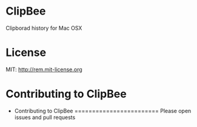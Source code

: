 ClipBee
=======
Clipborad history for Mac OSX

License
=======
MIT: http://rem.mit-license.org

Contributing to ClipBee
========================
- Contributing to ClipBee
========================
Please open issues and pull requests
